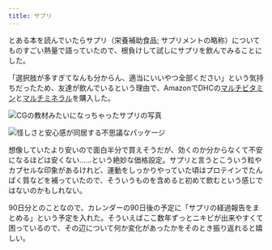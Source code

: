 ```yaml
---
title: サプリ
---
```

とある本を読んでいたらサプリ（栄養補助食品; サプリメントの略称）についてものすごい熱量で語っていたので、根負けして試しにサプリを飲んでみることにした。

「選択肢が多すぎてなんも分からん、適当にいいやつ全部ください」という気持ちだったため、友達が飲んでいるという理由で、AmazonでDHCの[マルチビタミン](https://www.amazon.co.jp/dp/B00GX1E3R6?th=1)と[マルチミネラル](https://www.amazon.co.jp/dp/B01MSSWA5K)を購入した。

![](https://lh4.googleusercontent.com/VxEmzZvOQW8WfLINZxxEEOVd-Geumg0UxTicA0JjFHI_X0x4PFKDUWLNFbREcJxGqwS4VGFnmnqGWMSmXkoTJYFGjkbGOQvUce7t-1tSEEk0OE9v5Rr_aTQnZ1DxHrYH2eItY4JkuuUz8rU-UV9uZNLkYOdPPFvkV7ngp7AX9pftCZhKwU5SUXo3 "CGの教材みたいになっちゃったサプリの写真")

![](https://lh4.googleusercontent.com/e9PNnnEhnIeKXy_JqLYgAKK34-N0haXZdq5PkedCyA6jUzVw6BSbxJvNPUMLTpwUX1yCiD5Ye40_14f00FN1gl0dDbDv8zH5pmL9VYEAJLzjtrF-mIIt3suMnz2IfcaMH6mQCDDKTdiWl_-nYTM0yHt5u86JrSFbzSG_P8jHw3tBBG9by3iY3ryb "怪しさと安心感が同居する不思議なパッケージ")

想像していたより安いので面白半分で買えそうだが、効くのか分からなくて不安になるほどは安くない……という絶妙な価格設定。サプリと言うとこういう粒やカプセルな印象があるけれど、運動をしっかりやっていた頃はプロテインでたんぱく質などを補っていたので、そういうものを含めると初めて飲むという感じではないのかもしれない。

90日分とのことなので、カレンダーの90日後の予定に「サプリの経過報告をまとめる」という予定を入れた。そういえばここ数年ずっとニキビが出来やすくて困っているので、その辺について何か変化があったかをそのとき振り返れると嬉しい。
